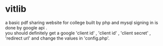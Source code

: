 # vitlib
a basic pdf sharing website for college built by php and mysql signing in is done by google api .  
you should definitely get a google 'client id' , 'client id' , 'client secret' , 'redirect url' and change the values in 'config.php'.
